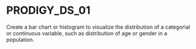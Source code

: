 # PRODIGY_DS_01
Create a bar chart or histogram to visualize the distribution of a categorial or continuous variable, such as distribution of age or gender in a population.
